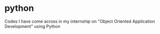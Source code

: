 # python
Codes I have come across in my internship on "Object Oriented Application Development" using Python
